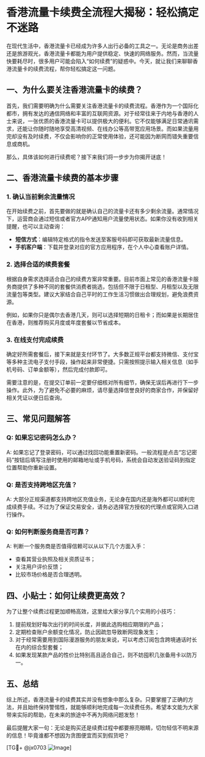 # 香港流量卡续费全流程大揭秘：轻松搞定不迷路

在现代生活中，香港流量卡已经成为许多人出行必备的工具之一。无论是商务出差还是旅游观光，香港流量卡都能为用户提供稳定、快速的网络服务。然而，当流量快要耗尽时，很多用户可能会陷入“如何续费”的疑惑中。今天，就让我们来聊聊香港流量卡的续费流程，帮你轻松搞定这一问题。

## 一、为什么要关注香港流量卡的续费？

首先，我们需要明确为什么需要关注香港流量卡的续费流程。香港作为一个国际化都市，拥有发达的通信网络和丰富的互联网资源。对于经常往来于内地与香港的人士来说，一张优质的香港流量卡可以提供极大的便利。它不仅能够满足日常通讯需求，还能让你随时随地享受高清视频、在线办公等高带宽应用场景。而如果流量用完却没有及时续费，不仅会影响你的正常使用体验，还可能因为断网而错失重要信息或商机。

那么，具体该如何进行续费呢？接下来我们将一步步为你揭开谜底！

## 二、香港流量卡续费的基本步骤

### 1. 确认当前剩余流量情况

在开始续费之前，首先要做的就是确认自己的流量卡还有多少剩余流量。通常情况下，运营商会通过短信或者官方APP通知用户流量使用状态。如果你没有收到相关提醒，也可以主动查询：

- **短信方式**：编辑特定格式的指令发送至客服号码即可获取最新流量信息。
- **手机客户端**：下载并登录对应的官方应用程序，在个人中心查看账户详情。

### 2. 选择合适的续费套餐

根据自身需求选择适合自己的续费方案非常重要。目前市面上常见的香港流量卡服务商提供了多种不同的套餐供消费者挑选，包括但不限于日租型、月租型以及无限流量包等类型。建议大家结合自己平时的工作生活习惯做出合理规划，避免浪费资源。

例如，如果你只是偶尔去香港几天，则可以选择短期的日租卡；而如果是长期居住在香港，则推荐购买月度或年度套餐以节省成本。

### 3. 在线支付完成续费

确定好所需套餐后，接下来就是支付环节了。大多数正规平台都支持微信、支付宝等多种主流电子支付手段，操作起来非常便捷。只需按照提示输入相关信息（如手机号码、订单金额等），然后完成付款即可。

需要注意的是，在提交订单前一定要仔细核对所有细节，确保无误后再进行下一步操作。此外，为了避免不必要的麻烦，请尽量选择信誉良好的商家合作，并保留好相关凭证以便日后查询。

## 三、常见问题解答

### Q: 如果忘记密码怎么办？
A: 如果忘记了登录密码，可以通过找回功能重置新密码。一般流程是点击“忘记密码”按钮后填写注册时使用的邮箱地址或手机号码，系统会自动发送验证码到指定位置帮助你重新设置。

### Q: 是否支持跨地区充值？
A: 大部分正规渠道都支持跨地区充值业务，无论身在国内还是海外都可以顺利完成续费手续。不过为了保证交易安全，请务必选择官方授权的代理点或官网入口进行操作。

### Q: 如何判断服务商是否可靠？
A: 判断一个服务商是否值得信赖可以从以下几个方面入手：
- 查看其营业执照及相关资质证书；
- 关注用户评价反馈；
- 比较市场价格是否合理透明。

## 四、小贴士：如何让续费更高效？

为了让整个续费过程更加顺畅高效，这里给大家分享几个实用的小技巧：

1. 提前规划好每次出行的时间长度，并据此选购相应期限的产品；
2. 定期检查账户余额变化情况，防止因疏忽导致断网现象发生；
3. 对于经常需要用到国际漫游服务的朋友来说，可以考虑订阅包含跨境通话时长在内的综合型套餐；
4. 如果发现某款产品的性价比特别高且适合自己，则不妨囤积几张备用卡以防万一。

## 五、总结

综上所述，香港流量卡的续费其实并没有想象中那么复杂。只要掌握了正确的方法，并且始终保持警惕性，就能够顺利地完成每一次续费任务。希望本文能为大家带来实际的帮助，在未来的旅途中不再为网络问题发愁！

最后提醒大家一句：无论是购买还是续费过程中都要擦亮眼睛，切勿轻信不明来源的信息！毕竟谁都不想因为贪图便宜而买到假货吧？

[TG💪+ @jx0703 ![Image](https://github.com/user-attachments/assets/dbca1d08-cadb-493c-b0ec-ad6f7a83f270)]